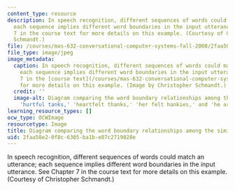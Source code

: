 ```yaml
---
content_type: resource
description: In speech recognition, different sequences of words could match an utterance;
  each sequence implies different word boundaries in the input utterance.  See Chapter
  7 in the course text for more details on this example. (Courtesy of Christopher
  Schmandt.)
file: /courses/mas-632-conversational-computer-systems-fall-2008/2faa50e20f8c6305ba1be87c2719028e_mas-632f08.jpg
file_type: image/jpeg
image_metadata:
  caption: In speech recognition, different sequences of words could match an utterance;
    each sequence implies different word boundaries in the input utterance. See chapter
    7 in the [course text](/courses/mas-632-conversational-computer-systems-fall-2008/pages/readings)
    for more details on this example. (Image by Christopher Schmandt.)
  credit: ''
  image-alt: Diagram comparing the word boundary relationships among the similar utterances
    'hurtful tanks,' 'heartfelt thanks,' 'her felt hankies,' and 'he artfully banks.'
learning_resource_types: []
ocw_type: OCWImage
resourcetype: Image
title: Diagram comparing the word boundary relationships among the similar utterances
uid: 2faa50e2-0f8c-6305-ba1b-e87c2719028e
---
```

In speech recognition, different sequences of words could match an utterance; each sequence implies different word boundaries in the input utterance.  See Chapter 7 in the course text for more details on this example. (Courtesy of Christopher Schmandt.)

